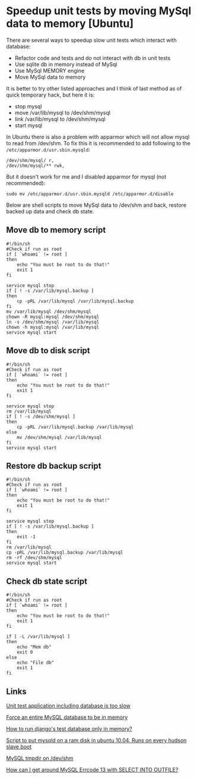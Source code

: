Speedup unit tests by moving MySql data to memory [Ubuntu]
============================================

There are several ways to speedup slow unit tests which interact with database:
 * Refactor code and tests and do not interact with db in unit tests
 * Use sqlite db in memory instead of MySql
 * Use MySql MEMORY engine
 * Move MySql data to memory

It is better to try other listed approaches and I think of last method as of quick temporary hack, but here it is:
 * stop mysql
 * move /var/lib/mysql to /dev/shm/mysql
 * link /var/lib/mysql to /dev/shm/mysql
 * start mysql

In Ubuntu there is also a problem with apparmor which will not allow mysql to read from /dev/shm.
To fix this it is recommended to add following to the `/etc/apparmor.d/usr.sbin.mysqld`:

    /dev/shm/mysql/ r,
    /dev/shm/mysql/** rwk,

But it doesn't work for me and I disabled apparmor for mysql (not recommended):

    sudo mv /etc/apparmor.d/usr.sbin.mysqld /etc/apparmor.d/disable

Below are shell scripts to move MySql data to /dev/shm and back, restore backed up data and check db state.

Move db to memory script
--------------------------------------------

    #!/bin/sh
    #Check if run as root
    if [ `whoami` != root ]
    then
        echo "You must be root to do that!"
        exit 1
    fi

    service mysql stop
    if [ ! -s /var/lib/mysql.backup ]
    then
        cp -pRL /var/lib/mysql /var/lib/mysql.backup
    fi
    mv /var/lib/mysql /dev/shm/mysql
    chown -R mysql:mysql /dev/shm/mysql
    ln -s /dev/shm/mysql /var/lib/mysql
    chown -h mysql:mysql /var/lib/mysql
    service mysql start


Move db to disk script
--------------------------------------------

    #!/bin/sh
    #Check if run as root
    if [ `whoami` != root ]
    then
        echo "You must be root to do that!"
        exit 1
    fi

    service mysql stop
    rm /var/lib/mysql
    if [ ! -s /dev/shm/mysql ]
    then
        cp -pRL /var/lib/mysql.backup /var/lib/mysql
    else
        mv /dev/shm/mysql /var/lib/mysql
    fi
    service mysql start


Restore db backup script
--------------------------------------------

    #!/bin/sh
    #Check if run as root
    if [ `whoami` != root ]
    then
        echo "You must be root to do that!"
        exit 1
    fi

    service mysql stop
    if [ ! -s /var/lib/mysql.backup ]
    then
        exit -1
    fi
    rm /var/lib/mysql
    cp -pRL /var/lib/mysql.backup /var/lib/mysql
    rm -rf /dev/shm/mysql
    service mysql start

Check db state script
--------------------------------------------

    #!/bin/sh
    #Check if run as root
    if [ `whoami` != root ]
    then
        echo "You must be root to do that!"
        exit 1
    fi

    if [ -L /var/lib/mysql ]
    then
        echo "Mem db"
        exit 0
    else
        echo "File db"
        exit 1
    fi


Links
--------------------------------------------
[Unit test application including database is too slow](http://stackoverflow.com/questions/9500032/unit-test-application-including-database-is-too-slow)

[Force an entire MySQL database to be in memory](http://stackoverflow.com/questions/4894850/force-an-entire-mysql-database-to-be-in-memory)

[How to run django's test database only in memory?](http://stackoverflow.com/questions/3096148/how-to-run-djangos-test-database-only-in-memory)

[Script to put mysqld on a ram disk in ubuntu 10.04. Runs on every hudson slave boot](https://gist.github.com/1152547)

[MySQL tmpdir on /dev/shm](http://www.indimon.co.uk/2012/mysql-tmpdir-on-devshm/)

[How can I get around MySQL Errcode 13 with SELECT INTO OUTFILE?](http://stackoverflow.com/questions/2783313/how-can-i-get-around-mysql-errcode-13-with-select-into-outfile)
